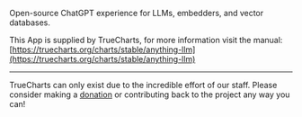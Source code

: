 Open-source ChatGPT experience for LLMs, embedders, and vector databases.

This App is supplied by TrueCharts, for more information visit the manual: [https://truecharts.org/charts/stable/anything-llm](https://truecharts.org/charts/stable/anything-llm)

---

TrueCharts can only exist due to the incredible effort of our staff.
Please consider making a [donation](https://truecharts.org/sponsor) or contributing back to the project any way you can!
